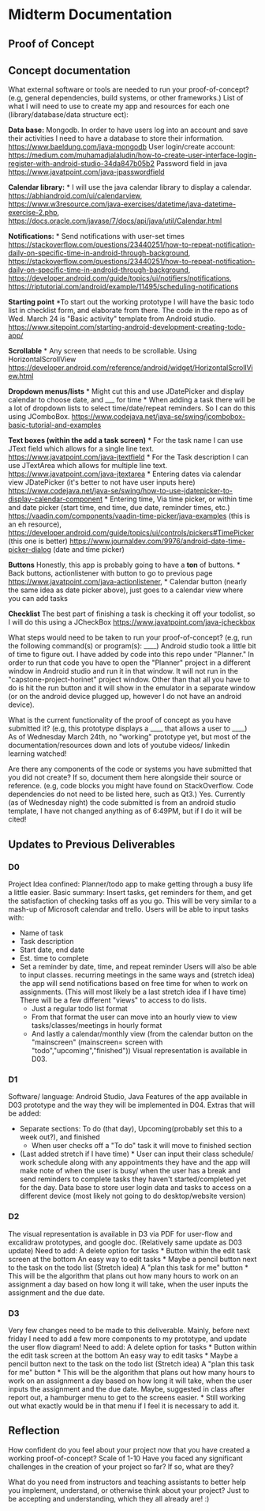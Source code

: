 # Midterm Documentation

## Proof of Concept

## Concept documentation
What external software or tools are needed to run your proof-of-concept?
(e.g, general dependencies, build systems, or other frameworks.)
List of what I will need to use to create my app and resources for each one (library/database/data structure ect): 

**Data base:** Mongodb. In order to have users log into an account and save their activities I need to have a database to store their information. https://www.baeldung.com/java-mongodb
User login/create account: https://medium.com/muhamadjalaludin/how-to-create-user-interface-login-register-with-android-studio-34da847b05b2 
Password field in java https://www.javatpoint.com/java-jpasswordfield

**Calendar library:** 
    * I will use the java calendar library to display a calendar. https://abhiandroid.com/ui/calendarview, https://www.w3resource.com/java-exercises/datetime/java-datetime-exercise-2.php, https://docs.oracle.com/javase/7/docs/api/java/util/Calendar.html
    
**Notifications:** 
    * Send notifications with user-set times https://stackoverflow.com/questions/23440251/how-to-repeat-notification-daily-on-specific-time-in-android-through-background, https://stackoverflow.com/questions/23440251/how-to-repeat-notification-daily-on-specific-time-in-android-through-background, https://developer.android.com/guide/topics/ui/notifiers/notifications, https://riptutorial.com/android/example/11495/scheduling-notifications
    
**Starting point** 
    *To start out the working prototype I will have the basic todo list in checklist form, and elaborate from there. The code in the repo as of Wed. March 24 is "Basic activity" template from Android studio.  https://www.sitepoint.com/starting-android-development-creating-todo-app/
    
**Scrollable** 
    * Any screen that needs to be scrollable. Using HorizontalScrollView https://developer.android.com/reference/android/widget/HorizontalScrollView.html 
    
**Dropdown menus/lists** 
    * Might cut this and use JDatePicker and display calendar to choose date, and ___ for time 
    * When adding a task there will be a lot of dropdown lists to select time/date/repeat reminders. So I can do this using JComboBox. https://www.codejava.net/java-se/swing/jcombobox-basic-tutorial-and-examples
    
**Text boxes (within the add a task screen)** 
    * For the task name I can use JText field which allows for a single line text. https://www.javatpoint.com/java-jtextfield 
    * For the Task description I can use JTextArea which allows for multiple line text. https://www.javatpoint.com/java-jtextarea
    * Entering dates via calendar view JDatePicker (it's better to not have user inputs here) https://www.codejava.net/java-se/swing/how-to-use-jdatepicker-to-display-calendar-component
    * Entering time, Via time picker, or within time and date picker (start time, end time, due date, reminder times, etc.) https://vaadin.com/components/vaadin-time-picker/java-examples (this is an eh resource), https://developer.android.com/guide/topics/ui/controls/pickers#TimePicker (this one is better) https://www.journaldev.com/9976/android-date-time-picker-dialog (date and time picker)
    
**Buttons** 
Honestly, this app is probably going to have a **ton** of buttons. 
    * Back buttons, actionlistener with button to go to previous page https://www.javatpoint.com/java-actionlistener, 
    * Calendar button (nearly the same idea as date picker above), just goes to a calendar view where you can add tasks
    
**Checklist** 
The best part of finishing a task is checking it off your todolist, so I will do this using a JCheckBox https://www.javatpoint.com/java-jcheckbox

What steps would need to be taken to run your proof-of-concept?
	(e.g, run the following command(s) or program(s): ____)
	Android studio took a little bit of time to figure out. I have added by code into this repo under "Planner." In order to run that code you have to open the "Planner" project in a different window in Android studio and run it in that window. It will not run in the "capstone-project-horinet" project window. Other than that all you have to do is hit the run button and it will show in the emulator in a separate window (or on the android device plugged up, however I do not have an android device).

What is the current functionality of the proof of concept as you have submitted it?
	(e.g, this prototype displays a ____ that allows a user to ____)
    As of Wednesday March 24th, no "working" prototype yet, but most of the documentation/resources down and lots of youtube videos/ linkedin learning watched! 

Are there any components of the code or systems you have submitted that you did not create? If so, document them here alongside their source or reference.
	(e.g, code blocks you might have found on StackOverflow. Code dependencies do not need to be listed here, such as Qt3.)
	Yes. Currently (as of Wednesday night) the code submitted is from an android studio template, I have not changed anything as of 6:49PM, but if I do it will be cited!


## Updates to Previous Deliverables
### D0
Project Idea confined: 
Planner/todo app to make getting through a busy life a little easier. 
Basic summary: Insert tasks, get reminders for them, and get the satisfaction of checking tasks off as you go. 
This will be very similar to a mash-up of Microsoft calendar and trello. Users will be able to input tasks with: 
* Name of task
* Task description
* Start date, end date
* Est. time to complete
* Set a reminder by date, time, and repeat reminder
Users will also be able to input classes. recurring meetings in the same ways and (stretch idea) the app will send notifications based on free time for when to work on assignments. (This will most likely be a last stretch idea if I have time)
There will be a few different "views" to access to do lists. 
    * Just a regular todo list format
    * From that format the user can move into an hourly view to view tasks/classes/meetings in hourly format
    * And lastly a calendar/monthly view (from the calendar button on the "mainscreen" (mainscreen= screen with "todo","upcoming","finished"))
Visual representation is available in D03. 

### D1
Software/ language: Android Studio, Java 
Features of the app available in D03 prototype and the way they will be implemented in D04.
Extras that will be added: 
* Separate sections: To do (that day), Upcoming(probably set this to a week out?), and finished 
    * When user checks off a "To do" task it will move to finished section
* (Last added stretch if I have time)  * User can input their class schedule/ work schedule along with any appointments they have and the app will make note of when the user is busy/ when the user has a break and send reminders to complete tasks they haven't started/completed yet for the day.
Data base to store user login data and tasks to access on a different device (most likely not going to do desktop/website version)
### D2
The visual representation is available in D3 via PDF for user-flow and excalidraw prototypes, and google doc. 
(Relatively same update as D03 update)
Need to add: 
A delete option for tasks 
    * Button within the edit task screen at the bottom 
An easy way to edit tasks 
    * Maybe a pencil button next to the task on the todo list
(Stretch idea) A "plan this task for me" button
    * This will be the algorithm that plans out how many hours to work on an assignment a day based on how long it will take, when the user inputs the assignment and the due date.
### D3
Very few changes need to be made to this deliverable. Mainly, before next friday I need to add a few more components to my prototype, and update the user flow diagram! 
Need to add: 
A delete option for tasks 
    * Button within the edit task screen at the bottom 
An easy way to edit tasks 
    * Maybe a pencil button next to the task on the todo list
(Stretch idea) A "plan this task for me" button
    * This will be the algorithm that plans out how many hours to work on an assignment a day based on how long it will take, when the user inputs the assignment and the due date.
Maybe, suggested in class after report out, a hamburger menu to get to the screens easier.
    * Still working out what exactly would be in that menu if I feel it is necessary to add it.

## Reflection 
How confident do you feel about your project now that you have created a working proof-of-concept?
Scale of 1-10
Have you faced any significant challenges in the creation of your project so far? If so, what are they?

What do you need from instructors and teaching assistants to better help you implement, understand, or otherwise think about your project?
Just to be accepting and understanding, which they all already are! :) 